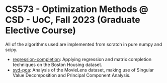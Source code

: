 # CS573 - Optimization Methods @ CSD - UoC, Fall 2023 (Graduate Elective Course)

All of the algorithms used are implemented from scratch in pure numpy and scipy.

- [regression-completion](regression-completion): Applying regression and matrix completion techniques on the Boston Housing dataset.
- [svd-pca](svd-pca): Analysis of the MovieLens dataset, making use of Singular Value Decomposition and Principal Component Analysis.
